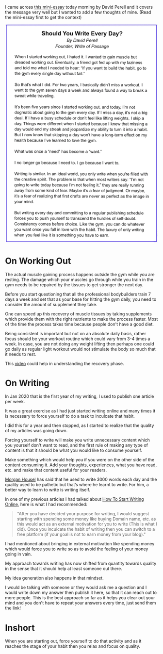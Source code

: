 I came across [this mini-essay](https://twitter.com/david_perell/status/1432432425901113347) today morning by David Perell and it covers the message very well but I wanted to add a few thoughts of mine. (Read the mini-essay first to get the context)

![Davidessay](/assets/Davidessay.PNG)

# On Working Out

The actual muscle gaining process happens outside the gym while you are resting. The damage which your muscles go through while you train in the gym needs to be repaired by the tissues to get stronger the next day.

Before you start questioning that all the professional bodybuilders train 7 days a week and set that as your base for hitting the gym daily, you need to consider the amount of supplement they take.

One can speed up this recovery of muscle tissues by taking supplements which provide them with the right nutrients to make the process faster. Most of the time the process takes time because people don't have a good diet.

Being consistent is important but not on an absolute daily basis, rather focus should be your workout routine which could vary from 3-4 times a week. In case, you are not doing any weight lifting then perhaps one could go daily as regular light workout would not stimulate the body so much that it needs to rest.

This [video](https://www.youtube.com/watch?v=2tM1LFFxeKg) could help in understanding the recovery phase.

# On Writing

In Jan 2020 that is the first year of my writing, I used to publish one article per week.

It was a great exercise as I had just started writing online and many times it is necessary to force yourself to do a task to inculcate that habit.

I did this for a year and then stopped, as I started to realize that the quality of my articles was going down.

Forcing yourself to write will make you write unnecessary content which you yourself don't want to read, and the first rule of making any type of content is that it should be what you would like to consume yourself.

Make something which would help you if you were on the other side of the content consuming it. Add your thoughts, experiences, what you have read, etc. and make that content useful for your readers.

[Morgan Housel](https://twitter.com/badola_arjun/status/1431327925261914112) has said that he used to write 3000 words each day and the quality used to be pathetic but that’s where he learnt to write. For him, a better way to learn to write is writing itself.

In one of my previous articles I had talked about [How To Start Writing Online](http://arjunbadola.blog/How-Do-I-Start-Writing-Online/), here is what I had recommended:

> "After you have decided your purpose for writing, I would suggest starting with spending some money like buying Domain name, etc. as this would act as an external motivation for you to write (This is what I did). Once you inculcate the habit of writing then you can switch to a free platform (if your goal is not to earn money from your blog)."

I had mentioned about bringing in external motivation like spending money which would force you to write so as to avoid the feeling of your money going in vain.

My approach towards writing has now shifted from quantity towards quality in the sense that it should help at least someone out there.

My idea generation also happens in that mindset.

I would be talking with someone or they would ask me a question and I would write down my answer then publish it here, so that it can reach out to more people. This is the best approach so far as it helps you clear out your mind and you don't have to repeat your answers every time, just send them the link!

# Inshort

When you are starting out, force yourself to do that activity and as it reaches the stage of your habit then you relax and focus on quality.
